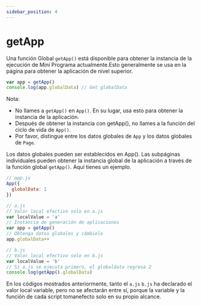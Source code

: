 ```yaml
---
sidebar_position: 4
---
```


# getApp

Una función Global ```getApp()``` está disponible para obtener la instancia de la ejecución de Mini Programa actualmente.Esto generalmente se usa en la página para obtener la aplicación de nivel superior.

```js 
var app = getApp()
console.log(app.globalData) // Get globalData
```

Nota:

* No llames a ```getApp()``` en ```App()```. En su lugar, usa esto para obtener la instancia de la aplicación.
* Después de obtener la instancia con getApp(), no llames a la función del ciclo de vida de ```App()```.
* Por favor, distingue entre los datos globales de ```App``` y los datos globales de ```Page```.

Los datos globales pueden ser establecidos en App(). Las subpáginas individuales pueden obtener la instancia global de la aplicación a través de la función global ```getApp()```. Aquí tienes un ejemplo.

```js
// app.js
App({
  globalData: 1
})
```

```js
// a.js
// Valor local efectivo solo en a.js
var localValue = 'a'
// Instancia de generación de aplicaciones
var app = getApp()
// Obtenga datos globales y cámbielo
app.globalData++
```

```js
// b.js
// Valor local efectivo solo en b.js
var localValue = 'b'
// Si a.js se ejecuta primero, el globaldata regresa 2
console.log(getApp().globalData)
```

En los códigos mostrados anteriormente, tanto el ```a.js``` ```b.js``` ha declarado el valor local variable, pero no se afectarán entre sí, porque la variable y la función de cada script tomanefecto solo en su propio alcance.

